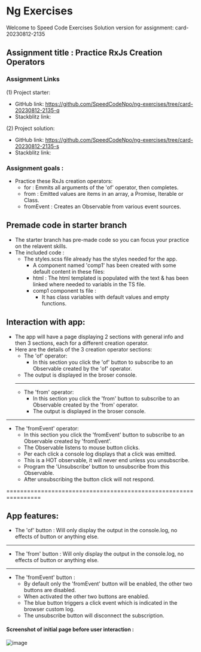 # Ng Exercises

Welcome to Speed Code Exercises
Solution version for assignment: card-20230812-2135

## Assignment title : Practice RxJs Creation Operators

### Assignment Links
(1) Project starter:
  - GitHub link: https://github.com/SpeedCodeNpo/ng-exercises/tree/card-20230812-2135-q
  - Stackblitz link: 

(2) Project solution:
  - GitHub link: https://github.com/SpeedCodeNpo/ng-exercises/tree/card-20230812-2135-s
  - Stackblitz link: 

### Assignment goals :
- Practice these RxJs creation operators:
    - for : Emmits all arguments of the 'of' operator, then completes.
    - from : Emitted values are items in an array, a Promise, Iterable or Class.
    - fromEvent : Creates an Observable from various event sources.

## Premade code in starter branch
- The starter branch has pre-made code so you can focus your practice on the relavent skills.
- The included code :
  - The styles.scss file already has the styles needed for the app.
    - A component named 'comp1' has been created with some default content in these files:
    - html : The html templated is populated with the text & has been linked where needed to variabls in the TS file.
    - comp1 component ts file :
      - It has class variables with default values and empty functions.

## Interaction with app:
- The app will have a page displaying 2 sections with general info and then 3 sections, each for a different creation operator.
- Here are the details of the 3 creation operator sections:
  - The 'of' operator: 
    - In this section you click the 'of' button to subscribe to an Observable created by the 'of' operator.
  - The output is displayed in the broser console.
  ------------------------------------------
  - The 'from' operator: 
    - In this section you click the 'from' button to subscribe to an Observable created by the 'from' operator.
    - The output is displayed in the broser console.
------------------------------------------
  - The 'fromEvent' operator: 
    - In this section you click the 'fromEvent' button to subscribe to an Observable created by 'fromEvent'.
    - The Observable listens to mouse button clicks.
    - Per each click a console log displays that a click was emitted.
    - This is a HOT observable, it will never end unless you unsubscribe.
    - Program the 'Unsubscribe' button to unsubscribe from this Observable.
    - After unsubscribing the button click will not respond.

================================================================

## App features:
- The 'of' button : Will only display the output in the console.log, no effects of button or anything else.
---
- The 'from' button : Will only display the output in the console.log, no effects of button or anything else.
---
- The 'fromEvent' button : 
  - By default only the 'fromEvent' button will be enabled, the other two buttons are disabled.
  - When activated the other two buttons are enabled.
  - The blue button triggers a click event which is indicated in the browser custom log.
  - The unsubscribe button will disconnect the subscription.
 
  
#### Screenshot of initial page before user interaction :
![image](https://github.com/SpeedCodeNpo/ng-exercises/assets/132397719/3603dfaf-3000-4e0d-b904-5b4b0c60a24e)
